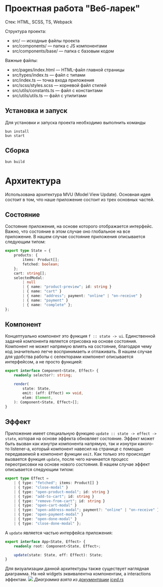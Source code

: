 # Проектная работа "Веб-ларек"

Стек: HTML, SCSS, TS, Webpack

Структура проекта:
- src/ — исходные файлы проекта
- src/components/ — папка с JS компонентами
- src/components/base/ — папка с базовым кодом

Важные файлы:
- src/pages/index.html — HTML-файл главной страницы
- src/types/index.ts — файл с типами
- src/index.ts — точка входа приложения
- src/scss/styles.scss — корневой файл стилей
- src/utils/constants.ts — файл с константами
- src/utils/utils.ts — файл с утилитами

## Установка и запуск

Для установки и запуска проекта необходимо выполнить команды

```
bun install
bun start
```

## Сборка

```
bun build
```

# Архитектура

Использована архитектура MVU (Model View Update). Основная идея состоит в том, что наше приложение состоит из трех основных частей.

## Состояние

Состояние приложения, на основе которого отображается интерфейс. Важно, что состояние в этом случае оно глобальное на все приложение. В нашем случае состояние приложения описывается следующим типом:
```ts
export type State = {
	products: {
		items: Product[];
		fetched: boolean;
	};
	cart: string[];
	selectedModal:
		| null
		| { name: "product-preview"; id: string }
		| { name: "cart" }
		| { name: "address"; payment: "online" | "on-receive" }
		| { name: "payment" }
		| { name: "complete" };
};
```

## Компонент

Концептуально компонент это функция `f :: state -> ui`. Единственной задачей компонента является отрисовка на основе состояния. Компонент не может напрямую влиять на состояние, благодаря чему код значительно легче воспринимаеть и отлаживать. В нашем случае для удобства работы с селекторами компонент описывается интерфейсом, а не просто функцией:
```ts
export interface Component<State, Effect> {
	readonly selector?: string;

	render(
		state: State,
		emit: (eff: Effect) => void,
		elem: Element,
	): Component<State, Effect>[];
}
```

## Эффект

Приложение имеет специальную функцию `update :: state -> effect -> state`, которая на основе эффекта обновляет состояние. Эффект может быть вызван как изнутри компонента напрямую, так и изнутри какого-то listener-а, который компонент навесил на странице с помощью передаваемой в компонент функции `emit`. Как только это происходит вызвается функция `update`, после чего начинается процесс переотрисовки на основе нового состояния. В нашем случае эффект описывается следующим типом:
```ts
export type Effect =
	| { type: "fetched"; items: Product[] }
	| { type: "close-modal" }
	| { type: "open-product-modal"; id: string }
	| { type: "add-to-cart"; id: string }
	| { type: "remove-from-cart"; id: string }
	| { type: "open-cart-modal" }
	| { type: "open-address-modal"; payment?: "online" | "on-receive" }
	| { type: "open-payment-modal" }
	| { type: "open-done-modal" }
	| { type: "close-done-modal" };
```

А `update` является частью интерфейса приложения:
```ts
export interface App<State, Effect> {
	readonly root: Component<State, Effect>;

	update(state: State, eff: Effect): State;
}
```

Для визуализации данной архитектуры также существует наглядная диаграмма. На ней widgets эквивалентна компонентам, а interactions эффектам.
![](https://book.iced.rs/resources/the-gui-trinity.svg)
*Диаграмма взята из [документации](https://book.iced.rs/architecture.html) [iced.rs](https://iced.rs)*
